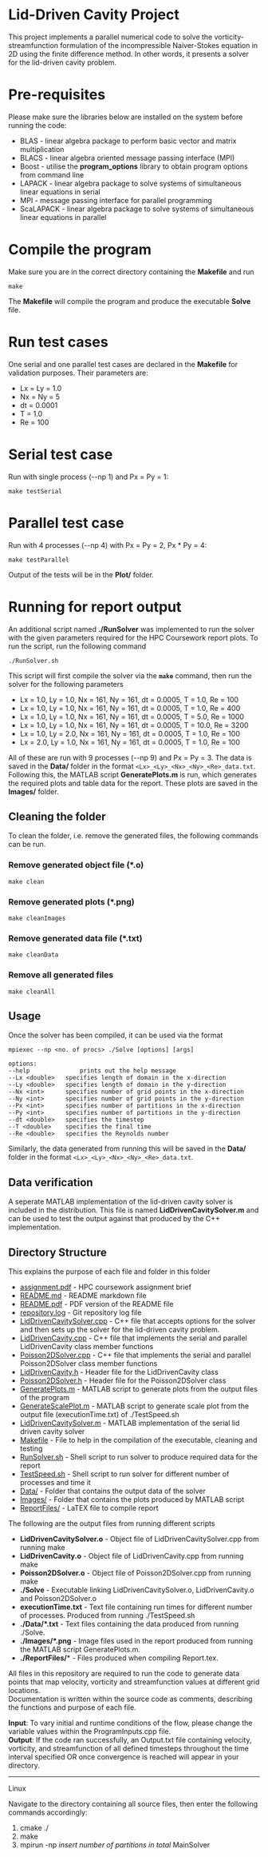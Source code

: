 # Lid-Driven Cavity Project

This project implements a parallel numerical code to solve the vorticity-streamfunction formulation of the incompressible Naiver-Stokes equation in 2D using the finite difference method. In other words, it presents a solver for the lid-driven cavity problem.

# Pre-requisites

Please make sure the libraries below are installed on the system before running the code:

* BLAS - linear algebra package to perform basic vector and matrix multiplication
* BLACS - linear algebra oriented message passing interface (MPI)
* Boost - utilise the **program_options** library to obtain program options from command line
* LAPACK - linear algebra package to solve systems of simultaneous linear equations in serial
* MPI - message passing interface for parallel programming
* ScaLAPACK - linear algebra package to solve systems of simultaneous linear equations in parallel

# Compile the program

Make sure you are in the correct directory containing the **Makefile** and run

```shell
make
```

The **Makefile** will compile the program and produce the executable **Solve** file.

# Run test cases

One serial and one parallel test cases are declared in the **Makefile** for validation purposes. Their parameters are:

* Lx = Ly = 1.0
* Nx = Ny = 5
* dt = 0.0001
* T = 1.0
* Re = 100

# Serial test case

Run with single process (--np 1) and Px = Py = 1:

```shell
make testSerial
```

# Parallel test case

Run with 4 processes (--np 4) with Px = Py = 2, Px * Py = 4:

```shell
make testParallel
```

Output of the tests will be in the **Plot/** folder.

# Running for report output

An additional script named **./RunSolver** was implemented to run the solver with the given parameters required for the HPC Coursework report plots. To run the script, run the following command

```shell
./RunSolver.sh
```

This script will first compile the solver via the **`make`** command, then run the solver for the following parameters

* Lx = 1.0, Ly = 1.0, Nx = 161, Ny = 161, dt = 0.0005, T = 1.0, Re = 100
* Lx = 1.0, Ly = 1.0, Nx = 161, Ny = 161, dt = 0.0005, T = 1.0, Re = 400
* Lx = 1.0, Ly = 1.0, Nx = 161, Ny = 161, dt = 0.0005, T = 5.0, Re = 1000
* Lx = 1.0, Ly = 1.0, Nx = 161, Ny = 161, dt = 0.0005, T = 10.0, Re = 3200
* Lx = 1.0, Ly = 2.0, Nx = 161, Ny = 161, dt = 0.0005, T = 1.0, Re = 100
* Lx = 2.0, Ly = 1.0, Nx = 161, Ny = 161, dt = 0.0005, T = 1.0, Re = 100

All of these are run with 9 processes (--np 9) and Px = Py = 3. The data is saved in the **Data/** folder in the format `<Lx>_<Ly>_<Nx>_<Ny>_<Re>_data.txt`. Following this, the MATLAB script **GeneratePlots.m** is run, which generates the required plots and table data for the report. These plots are saved in the **Images/** folder. 



## Cleaning the folder

To clean the folder, i.e. remove the generated files, the following commands can be run.

### Remove generated object file (*.o)

```shell
make clean
```

### Remove generated plots (*.png)

```shell
make cleanImages
```

### Remove generated data file (*.txt)

```shell
make cleanData
```

### Remove all generated files

```shell
make cleanAll
```



## Usage

Once the solver has been compiled, it can be used via the format

```shell
mpiexec --np <no. of procs> ./Solve [options] [args]
```

```
options:
--help				prints out the help message
--Lx <double>	specifies length of domain in the x-direction
--Ly <double>	specifies length of domain in the y-direction
--Nx <int>		specifies number of grid points in the x-direction
--Ny <int>		specifies number of grid points in the y-direction
--Px <int>		specifies number of partitions in the x-direction
--Py <int>		specifies number of partitions in the y-direction
--dt <double>	specifies the timestep
--T <double>	specifies the final time
--Re <double>	specifies the Reynolds number
```

Similarly, the data generated from running this will be saved in the **Data/** folder in the format `<Lx>_<Ly>_<Nx>_<Ny>_<Re>_data.txt`.



## Data verification

A seperate MATLAB implementation of the lid-driven cavity solver is included in the distribution. This file is named **LidDrivenCavitySolver.m** and can be used to test the output against that produced by the C++ implementation.



## Directory Structure

This explains the purpose of each file and folder in this folder

* [assignment.pdf](./assignment.pdf) - HPC coursework assignment brief
* [README.md](./README.md) - README markdown file
* [README.pdf](./README.pdf) - PDF version of the README file
* [repository.log](./repository.log) - Git repository log file
* [LidDrivenCavitySolver.cpp](./LidDrivenCavitySolver.cpp) - C++ file that accepts options for the solver and then sets up the solver for the lid-driven cavity problem.
* [LidDrivenCavity.cpp](./LidDrivenCavity.cpp) - C++ file that implements the serial and parallel LidDrivenCavity class member functions
* [Poisson2DSolver.cpp](./Poisson2DSolver.cpp) - C++ file that implements the serial and parallel Poisson2DSolver class member functions
* [LidDrivenCavity.h](./LidDrivenCavity.h) - Header file for the LidDrivenCavity class
* [Poisson2DSolver.h](./Poisson2DSolver.h) - Header file for the Poisson2DSolver class
* [GeneratePlots.m](./GeneratePlots.m) - MATLAB script to generate plots from the output files of the program
* [GenerateScalePlot.m](./GeneratePlot.m) - MATLAB script to generate scale plot from the output file (executionTime.txt) of ./TestSpeed.sh
* [LidDrivenCavitySolver.m](./LidDrivenCavitySolver.m) - MATLAB implementation of the serial lid driven cavity solver
* [Makefile](./Makefile) - File to help in the compilation of the executable, cleaning and testing
* [RunSolver.sh](./RunSolver.sh) - Shell script to run solver to produce required data for the report
* [TestSpeed.sh](./TestSpeed.sh) - Shell script to run solver for different number of processes and time it
* [Data/](./Data/) - Folder that contains the output data of the solver
* [Images/](./Images/) - Folder that contains the plots produced by MATLAB script
* [ReportFiles/](./ReportFiles/) - LaTEX file to compile report

The following are the output files from running different scripts

* **LidDrivenCavitySolver.o** - Object file of LidDrivenCavitySolver.cpp from running make
* **LidDrivenCavity.o** - Object file of LidDrivenCavity.cpp from running make
* **Poisson2DSolver.o** - Object file of Poisson2DSolver.cpp from running make
* **./Solve** - Executable linking LidDrivenCavitySolver.o, LidDrivenCavity.o and Poisson2DSolver.o
* **executionTime.txt** - Text file containing run times for different number of processes. Produced from running ./TestSpeed.sh
* **./Data/*.txt** - Text files containing the data produced from running ./Solve.
* **./Images/*.png** - Image files used in the report produced from running the MATLAB script GeneratePlots.m.
* **./ReportFiles/*** - Files produced when compiling Report.tex.



All files in this repository are required to run the code to generate data points that map velocity, vorticity and streamfunction values at different grid locations.   
Documentation is written within the source code as comments, describing the functions and purpose of each file.

**Input**: To vary initial and runtime conditions of the flow, please change the variable values within the ProgramInputs.cpp file.   
**Output**: If the code ran successfully, an Output.txt file containing velocity, vorticity, and streamfunction of all defined timesteps throughout the time interval specified OR once convergence is reached will appear in your directory.
______
Linux

Navigate to the directory containing all source files, then enter the following commands accordingly:
1.  cmake ./
2.  make
3.  mpirun -np *insert number of partitions in total* MainSolver
